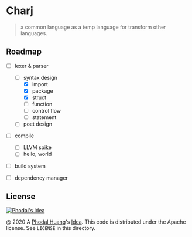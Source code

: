 # Charj

> a common language as a temp language for transform other languages.

## Roadmap

 - [ ] lexer & parser
    - [ ] syntax design
       - [x] import
       - [x] package
       - [x] struct
       - [ ] function
       - [ ] control flow
       - [ ] statement
    - [ ] poet design
 - [ ] compile
    - [ ] LLVM spike
    - [ ] hello, world
 - [ ] build system
 - [ ] dependency manager


## License

[![Phodal's Idea](http://brand.phodal.com/shields/idea-small.svg)](http://ideas.phodal.com/)

@ 2020 A [Phodal Huang](https://www.phodal.com)'s [Idea](http://github.com/phodal/ideas). This code is distributed under the Apache license. See `LICENSE` in this directory.
